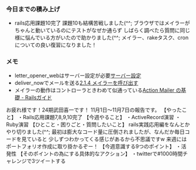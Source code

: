 ### 今日までの積み上げ
- rails応用課題10完了
課題10も結構苦戦しました(^^;
ブラウザではメイラーがちゃんと動いているのにテストがなぜか通らず
しばらく調べたら質問に同じ様に悩んでいる方がいたので助かりました(^^;
メイラー、rakeタスク、cronについての良い復習になりました！

### メモ
- letter_opener_webはサーバー設定が必要[サーバー設定](https://qiita.com/ozackiee/items/f4d4c9b6777d9bb13ed7)
- deliver_nowでメールを送る[2\.1\.4 メイラーを呼び出す](https://railsguides.jp/action_mailer_basics.html#%E3%83%A1%E3%82%A4%E3%83%A9%E3%83%BC%E3%82%92%E5%91%BC%E3%81%B3%E5%87%BA%E3%81%99)
- メイラーの動作はコントローラときわめて似通っている[Action Mailer の基礎 \- Railsガイド](https://railsguides.jp/action_mailer_basics.html)

お疲れ様です！24期武田喜一です！
11月1日〜11月7日の報告です。
【やったこと】
・Rails応用課題7,8,9,10完了
【今週やること】
・ActiveRecord演習
・Ruby演習
【ひとこと・困りごと・質問したいこと】
rails実践応用編をなんとかやり切りました(^^;
最初は膨大なコード量に圧倒されましたが、なんだか毎日コードを見ていると
少しずつわかってくる感じがあるから不思議ですw
来週にはポートフォリオ作成に取り掛かるぞー！
【今週意識する9つのポイント】
・活発性
【そのポイントの為にする具体的なアクション】
・twitterで#1000時間チャレンジで3ツイートする